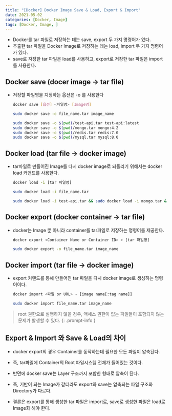 ```yaml
---
title: "[Docker] Docker Image Save & Load, Export & Import"
date: 2021-05-02
categories: [Docker, Image]
tags: [Docker, Image, ]
---
```


- Docker를 tar 파일로 저장하는 데는 save, export 두 가지 명령어가 있다.
- 추출한 tar 파일을 Docker Image로 저장하는 데는 load, import 두 가지 명령어가 있다.
- save로 저장한 tar 파일은 load를 사용하고, export로 저장한 tar 파일은 import를 사용한다.

## Docker save (docer image → tar file)

- 저장할 파일명을 지정하는 옵션은 -o 를 사용한다

  ```bash
  docker save [옵션] <파일명> [Image명]
  ```

  ```bash
  sudo docker save -o file_name.tar image_name
  ```

  ```bash
  sudo docker save -o $(pwd)/test-api.tar test-api:latest
  sudo docker save -o $(pwd)/mongo.tar mongo:4.2
  sudo docker save -o $(pwd)/redis.tar redis:7.0
  sudo docker save -o $(pwd)/mysql.tar mysql:8.0
  ```

## Docker load (tar file → docker image)

- tar파일로 만들어진 Image를 다시 docker image로 되돌리기 위해서는 docker load 커맨드를 사용한다.

  ```bash
  docker load -i [tar 파일명]
  ```

  ```bash
  sudo docker load -i file_name.tar
  ```

  ```bash
  sudo docker load -i test-api.tar && sudo docker load -i mongo.tar && sudo docker load -i mysql.tar && sudo docker load -i redis.tar
  ```

## Docker export (docker container → tar file)

- docker는 Image 뿐 아니라 container를 tar파일로 저장하는 명령어를 제공한다.

  ```bash
  docker export <Container Name or Container ID> > [tar 파일명]
  ```

  ```bash
  sudo docker export -o file_name.tar image_name
  ```

## Docker import (tar file → docker image)

- export 커맨드를 통해 만들어진 tar 파일을 다시 docker image로 생성하는 명령어이다.

  ```bash
  docker import <파일 or URL> - [image name[:tag name]]
  ```

  ```bash
  sudo docker import file_name.tar image_name
  ```

> root 권한으로 실행하지 않을 경우, 액세스 권한이 없는 파일들이 포함되지 않는 문제가 발생할 수 있다.
{: .prompt-info }

## Export & Import 와 Save & Load의 차이

- docker export의 경우 Container를 동작하는데 필요한 모든 파일이 압축된다.
- 즉, tar파일에 Container의 Root 파일시스템 전체가 들어있는 것이다.
- 반면에 docker save는 Layer 구조까지 포함한 형태로 압축이 된다.

- 즉, 기반이 되는 Image가 같더라도 export와 save는 압축되는 파일 구조와 Directory가 다르다.
- 결론은 export를 통해 생성한 tar 파일은 import로, save로 생성한 파일은 load로 Image화 해야 한다.